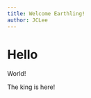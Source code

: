```yaml
---
title: Welcome Earthling!
author: JCLee
---
```

# Hello

<MdxBtn text="hehehe"/>

World!



The king is here!